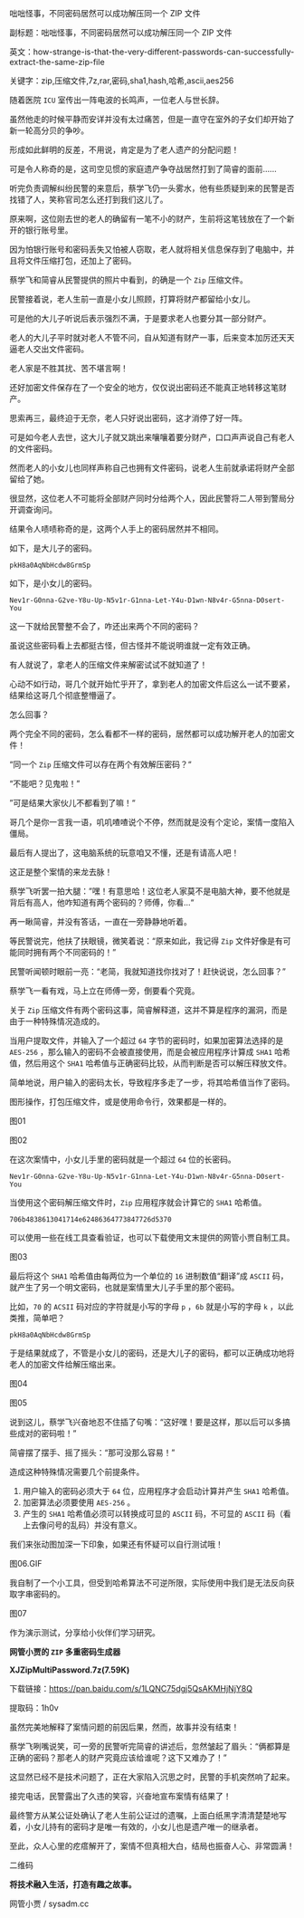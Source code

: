 咄咄怪事，不同密码居然可以成功解压同一个 ZIP 文件

副标题：咄咄怪事，不同密码居然可以成功解压同一个 ZIP 文件

英文：how-strange-is-that-the-very-different-passwords-can-successfully-extract-the-same-zip-file

关键字：zip,压缩文件,7z,rar,密码,sha1,hash,哈希,ascii,aes256



随着医院 `ICU` 室传出一阵电波的长鸣声，一位老人与世长辞。

虽然他走的时候平静而安详并没有太过痛苦，但是一直守在室外的子女们却开始了新一轮高分贝的争吵。

形成如此鲜明的反差，不用说，肯定是为了老人遗产的分配问题！

可是令人称奇的是，这司空见惯的家庭遗产争夺战居然打到了简睿的面前......



听完负责调解纠纷民警的来意后，蔡学飞仍一头雾水，他有些质疑到来的民警是否找错了人，笑称官司怎么还打到我们这儿了。

原来啊，这位刚去世的老人的确留有一笔不小的财产，生前将这笔钱放在了一个新开的银行账号里。

因为怕银行账号和密码丢失又怕被人窃取，老人就将相关信息保存到了电脑中，并且将文件压缩打包，还加上了密码。

蔡学飞和简睿从民警提供的照片中看到，的确是一个 `Zip` 压缩文件。

民警接着说，老人生前一直是小女儿照顾，打算将财产都留给小女儿。

可是他的大儿子听说后表示强烈不满，于是要求老人也要分其一部分财产。

老人的大儿子平时就对老人不管不问，自从知道有财产一事，后来变本加厉还天天逼老人交出文件密码。



老人家是不胜其扰、苦不堪言啊！

还好加密文件保存在了一个安全的地方，仅仅说出密码还不能真正地转移这笔财产。

思索再三，最终迫于无奈，老人只好说出密码，这才消停了好一阵。



可是如今老人去世，这大儿子就又跳出来嚷嚷着要分财产，口口声声说自己有老人的文件密码。

然而老人的小女儿也同样声称自己也拥有文件密码，说老人生前就承诺将财产全部留给了她。

很显然，这位老人不可能将全部财产同时分给两个人，因此民警将二人带到警局分开调查询问。

结果令人啧啧称奇的是，这两个人手上的密码居然并不相同。



如下，是大儿子的密码。

```
pkH8a0AqNbHcdw8GrmSp
```

如下，是小女儿的密码。

```
Nev1r-G0nna-G2ve-Y8u-Up-N5v1r-G1nna-Let-Y4u-D1wn-N8v4r-G5nna-D0sert-You
```



这一下就给民警整不会了，咋还出来两个不同的密码？

虽说这些密码看上去都挺古怪，但古怪并不能说明谁就一定有效正确。

有人就说了，拿老人的压缩文件来解密试试不就知道了！

心动不如行动，哥几个就开始忙乎开了，拿到老人的加密文件后这么一试不要紧，结果给这哥几个彻底整懵逼了。

怎么回事？

两个完全不同的密码，怎么看都不一样的密码，居然都可以成功解开老人的加密文件！



“同一个 `Zip` 压缩文件可以存在两个有效解压密码？“

“不能吧？见鬼啦！”

”可是结果大家伙儿不都看到了嘛！“

哥几个是你一言我一语，叽叽喳喳说个不停，然而就是没有个定论，案情一度陷入僵局。

最后有人提出了，这电脑系统的玩意咱又不懂，还是有请高人吧！

这正是整个案情的来龙去脉！



蔡学飞听罢一拍大腿：”嘿！有意思哈！这位老人家莫不是电脑大神，要不他就是背后有高人，他咋知道有两个密码的？师傅，你看...“

再一瞅简睿，并没有答话，一直在一旁静静地听着。

等民警说完，他扶了扶眼镜，微笑着说：“原来如此，我记得 `Zip` 文件好像是有可能同时拥有两个不同密码的！”

民警听闻顿时眼前一亮：“老简，我就知道找你找对了！赶快说说，怎么回事？”

蔡学飞一看有戏，马上立在师傅一旁，倒要看个究竟。



关于 `Zip` 压缩文件有两个密码这事，简睿解释道，这并不算是程序的漏洞，而是由于一种特殊情况造成的。

当用户提取文件，并输入了一个超过 `64` 字节的密码时，如果加密算法选择的是 `AES-256` ，那么输入的密码不会被直接使用，而是会被应用程序计算成 `SHA1` 哈希值，然后用这个 `SHA1` 哈希值与正确密码比较，从而判断是否可以解压释放文件。

简单地说，用户输入的密码太长，导致程序多走了一步，将其哈希值当作了密码。



图形操作，打包压缩文件，或是使用命令行，效果都是一样的。

图01

图02



在这次案情中，小女儿手里的密码就是一个超过 `64` 位的长密码。

```
Nev1r-G0nna-G2ve-Y8u-Up-N5v1r-G1nna-Let-Y4u-D1wn-N8v4r-G5nna-D0sert-You
```



当使用这个密码解压缩文件时，`Zip` 应用程序就会计算它的 `SHA1` 哈希值。

```
706b4838613041714e62486364773847726d5370
```

可以使用一些在线工具查看验证，也可以下载使用文末提供的网管小贾自制工具。

图03



最后将这个 `SHA1` 哈希值由每两位为一个单位的 `16` 进制数值“翻译”成 `ASCII` 码，就产生了另一个明文密码，也就是案情里大儿子手里的那个密码。

比如，`70` 的 `ACSII` 码对应的字符就是小写的字母 `p` ，`6b` 就是小写的字母 `k` ，以此类推，简单吧？

```
pkH8a0AqNbHcdw8GrmSp
```



于是结果就成了，不管是小女儿的密码，还是大儿子的密码，都可以正确成功地将老人的加密文件给解压缩出来。

图04

图05



说到这儿，蔡学飞兴奋地忍不住插了句嘴：“这好嘿！要是这样，那以后可以多搞些成对的密码啦！”

简睿摆了摆手、摇了摇头：“那可没那么容易！”



造成这种特殊情况需要几个前提条件。

1. 用户输入的密码必须大于 `64` 位，应用程序才会启动计算并产生 `SHA1` 哈希值。
2. 加密算法必须要使用 `AES-256` 。
3. 产生的 `SHA1` 哈希值必须可以转换成可显的 `ASCII` 码，不可显的 `ASCII` 码（看上去像问号的乱码）并没有意义。



我们来张动图加深一下印象，如果还有怀疑可以自行测试哦！

图06.GIF



我自制了一个小工具，但受到哈希算法不可逆所限，实际使用中我们是无法反向获取字串密码的。

图07



作为演示测试，分享给小伙伴们学习研究。



**网管小贾的 `ZIP` 多重密码生成器**

**XJZipMultiPassword.7z(7.59K)**

下载链接：https://pan.baidu.com/s/1LQNC75dgj5QsAKMHjNjY8Q

提取码：1h0v



虽然完美地解释了案情问题的前因后果，然而，故事并没有结束！

蔡学飞咧嘴说笑，可一旁的民警听完简睿的讲述后，忽然皱起了眉头：“俩都算是正确的密码？那老人的财产究竟应该给谁呢？这下又难办了！”

这显然已经不是技术问题了，正在大家陷入沉思之时，民警的手机突然响了起来。

接完电话，民警露出了久违的笑容，兴奋地宣布案情有结果了！

最终警方从某公证处确认了老人生前公证过的遗嘱，上面白纸黑字清清楚楚地写着，小女儿持有的密码才是唯一有效的，小女儿也是遗产唯一的继承者。

至此，众人心里的疙瘩解开了，案情不但真相大白，结局也振奋人心、非常圆满！







二维码

**将技术融入生活，打造有趣之故事。**

网管小贾 / sysadm.cc





